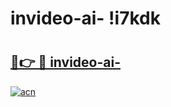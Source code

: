 # invideo-ai- !i7kdk

# <h2><a href="https://p9xean.esa.edu.pl?title=invideo-ai-&ref=i7kdk">🔗👉 🔴 invideo-ai-</a></h2>

[![acn](https://github.com/user-attachments/assets/0f9c940e-d8b0-45ae-aac7-cd30a18b3e1c)](https://p9xean.esa.edu.pl?title=invideo-ai-&ref=i7kdk)

